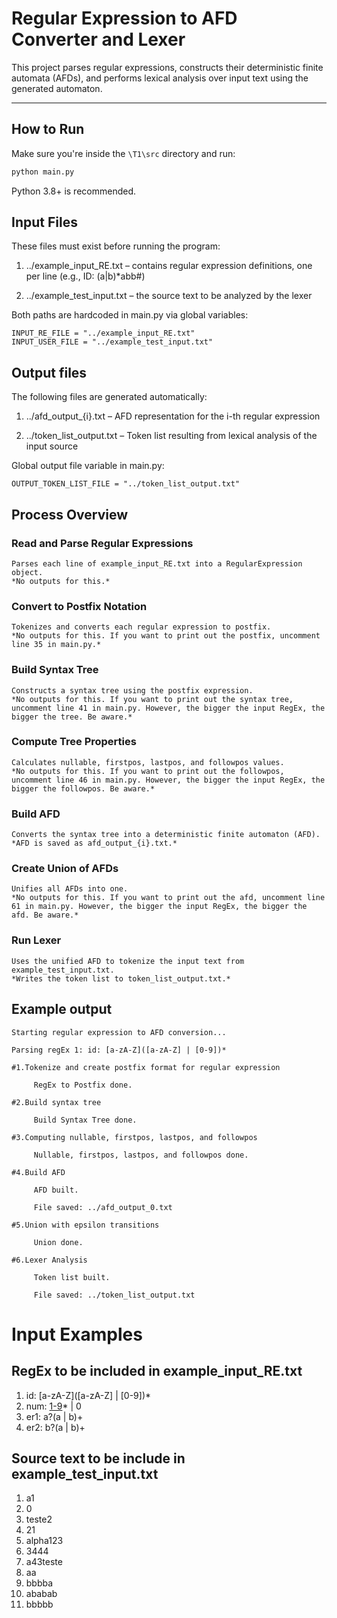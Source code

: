 # Regular Expression to AFD Converter and Lexer

This project parses regular expressions, constructs their deterministic finite automata (AFDs), and performs lexical analysis over input text using the generated automaton.

---

## How to Run

Make sure you're inside the `\T1\src` directory and run:

```bash
python main.py
```

Python 3.8+ is recommended.

## Input Files
These files must exist before running the program:

1. ../example_input_RE.txt – contains regular expression definitions, 
    one per line (e.g., ID: (a|b)*abb#)

2. ../example_test_input.txt – the source text to be analyzed by the lexer

Both paths are hardcoded in main.py via global variables:

```
INPUT_RE_FILE = "../example_input_RE.txt"
INPUT_USER_FILE = "../example_test_input.txt"
```

## Output files
The following files are generated automatically:

1. ../afd_output_{i}.txt – AFD representation for the i-th regular expression

2. ../token_list_output.txt – Token list resulting from lexical analysis of the input source

Global output file variable in main.py:
```
OUTPUT_TOKEN_LIST_FILE = "../token_list_output.txt"
```

## Process Overview
### Read and Parse Regular Expressions

    Parses each line of example_input_RE.txt into a RegularExpression object.
    *No outputs for this.*

### Convert to Postfix Notation

    Tokenizes and converts each regular expression to postfix.
    *No outputs for this. If you want to print out the postfix, uncomment line 35 in main.py.*

### Build Syntax Tree

    Constructs a syntax tree using the postfix expression.
    *No outputs for this. If you want to print out the syntax tree, uncomment line 41 in main.py. However, the bigger the input RegEx, the bigger the tree. Be aware.*

### Compute Tree Properties

    Calculates nullable, firstpos, lastpos, and followpos values.
    *No outputs for this. If you want to print out the followpos, uncomment line 46 in main.py. However, the bigger the input RegEx, the bigger the followpos. Be aware.*

### Build AFD

    Converts the syntax tree into a deterministic finite automaton (AFD).
    *AFD is saved as afd_output_{i}.txt.*

### Create Union of AFDs

    Unifies all AFDs into one.
    *No outputs for this. If you want to print out the afd, uncomment line 61 in main.py. However, the bigger the input RegEx, the bigger the afd. Be aware.*

### Run Lexer

    Uses the unified AFD to tokenize the input text from example_test_input.txt.
    *Writes the token list to token_list_output.txt.*

## Example output

```
Starting regular expression to AFD conversion...

Parsing regEx 1: id: [a-zA-Z]([a-zA-Z] | [0-9])*

#1.Tokenize and create postfix format for regular expression

     RegEx to Postfix done.

#2.Build syntax tree

     Build Syntax Tree done.

#3.Computing nullable, firstpos, lastpos, and followpos

     Nullable, firstpos, lastpos, and followpos done.

#4.Build AFD

     AFD built.

     File saved: ../afd_output_0.txt

#5.Union with epsilon transitions

     Union done.

#6.Lexer Analysis

     Token list built.

     File saved: ../token_list_output.txt

```

# Input Examples
## RegEx to be included in example_input_RE.txt
1. id: [a-zA-Z]([a-zA-Z] | [0-9])*
2. num: [1-9]([0-9])* | 0
3. er1: a?(a | b)+
4. er2: b?(a | b)+

## Source text to be include in example_test_input.txt
1. a1
2. 0
3. teste2
4. 21
5. alpha123
6. 3444
7. a43teste
8. aa
9. bbbba
10. ababab
11. bbbbb